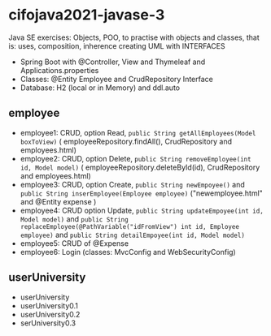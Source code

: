 # cifojava2021-javase-3
Java SE exercises: Objects, POO, to practise with objects and classes, that is: uses, composition, inherence creating UML with INTERFACES

- Spring Boot with @Controller, View and Thymeleaf and Applications.properties
- Classes: @Entity Employee and CrudRepository Interface
- Database: H2 (local or in Memory) and ddl.auto


## employee

- employee1: CRUD, option Read, `public String getAllEmployees(Model boxToView)` ( employeeRepository.findAll(), CrudRepository and employees.html)
- employee2: CRUD, option Delete, `public String removeEmployee(int id, Model model)` ( employeeRepository.deleteById(id), CrudRepository and employees.html)   
- employee3: CRUD, option Create, `public String newEmpoyee()` and `public String inserEmployee(Employee employee)` ("newemployee.html" and @Entity expense )
- employee4: CRUD option Update, `public String updateEmpoyee(int id, Model model)` and `public String replaceEmployee(@PathVariable("idFromView") int id, Employee employee)` and  `public String detailEmpoyee(int id, Model model)`
- employee5: CRUD of @Expense
- employee6: Login (classes: MvcConfig and WebSecurityConfig)

## userUniversity

- userUniversity
- userUniversity0.1
- userUniversity0.2
- serUniversity0.3
